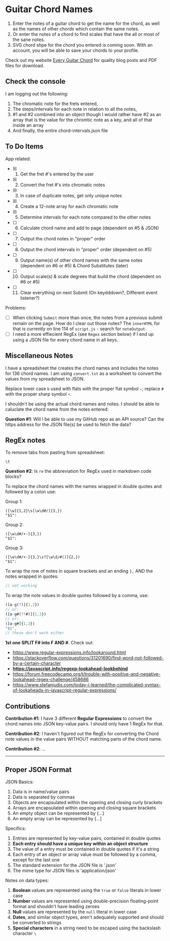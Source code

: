 # Guitar Chord Names

1. Enter the notes of a guitar chord to get the name for the chord, as well as the names of other chords which contain the same notes.
1. Or enter the notes of a chord to find scales that have the all or most of the sane notes.
1. SVG chord shpe for the chord you entered is coming soon. With an account, you will be able to save your chords to your profile.

Check out my website [Every Guitar Chord](https://everyguitarchord.com/ 'Every Guitar Chord website') for quality blog posts and PDF files for download.

## Check the console

I am logging out the following:
1. The chromatic note for the frets entered, 
1. The steps/intervals for each note in relation to all the notes, 
1. #1 and #2 combined into an object though I would rather have #2 as an array that is the value for the chromtic note as a key, and all of that inside an array 
1. And finally, the entire chord-intervals.json file 

## To Do Items

App related:
- [x] 1. Get the fret #'s entered by the user
- [x] 2. Convert the fret #'s into chromatic notes
- [x] 3. In case of duplicate notes, get only unique notes
- [x] 4. Create a 12-note array for each chromatic note 
- [x] 5. Determine intervals for each note compared to the other notes
- [ ] 6. Calculate chord name and add to page (dependent on #5 & JSON)
- [ ] 7. Output the chord notes in "proper" order
- [ ] 8. Output the chord intervals in "proper" order (dependent on #5)
- [ ] 9. Output name(s) of other chord names with the same notes (dependent on #6 or #5) & Chord Substitutes (later)
- [ ] 10. Output scale(s) & scale degrees that build the chord (dependent on #6 or #5)
- [ ] 11. Clear everything on next Submit (On keydddown?, Different event listener?) 

Problems:
- [ ] When clicking `Submit` more than once, the notes from a previous submit remain on the page. How do I clear out those notes? The `innerHTML` for that is currently on line 114 of `script.js` - search for `noteOutput`.
- [ ] I need a more effiecient RegEx (see `Regex` section below) if I end up using a JSON file for every chord name in all keys.

## Miscellaneous Notes

I have a spreadsheet the creates the chord names and includes the notes for 136 chord names. I am using `convert.txt` as a worksheet to convert the values from my spreadsheet to JSON. 

Replace lower case `b` used with flats with the proper flat symbol `♭`; replace `#` with the proper sharp symbol `♯`.

I shouldn't be using the actual chord names and notes. I should be able to caluclate the chord name from the notes entered: 

**Question #1**: Will I be able to use my GitHub repo as an API source? Can the https address for the JSON file(s) be used to fetch the data?

## RegEx notes

To remove tabs from pasting from spreadsheet:
```
\t
```
**Question #2**: Is `re` the abbreviation for RegEx used in markdown code blocks? 

To replace the chord names with the names wrapped in double quotes and followed by a colon use:

Group 1:
```re
([\w]{1,2}\s[\w\d#/]{3,})
"$1":
```

Group 2:
```re
([\w\d#/+-]{3,})
"$1":
```

Group 3:
```re
([\w\d#/+-]{3,}\s?[\w\d/#()]{2,})
"$1":
```

To wrap the row of notes in square brackets and an ending `},` AND the notes wrapped in quotes:
```js 
// not working
```

To wrap the note values in double quotes followed by a comma, use:
```js 
([a-g(?)]{1,2})
// or:
([a-g#(?!#)]{1,2})
// or: 
([a-g#]{1,2})
"$1", 
// these don't work either
```

**1st one SPLIT F# into F AND #**. Check out:
- https://www.regular-expressions.info/lookaround.html
- https://stackoverflow.com/questions/31201690/find-word-not-followed-by-a-certain-character 
- **https://javascript.info/regexp-lookahead-lookbehind**
- https://forum.freecodecamp.org/t/trouble-with-positive-and-negative-lookahead-regex-challenge/458686 
- https://www.stefanjudis.com/today-i-learned/the-complicated-syntax-of-lookaheads-in-javascript-regular-expressions/ 

## Contributions

**Contribution #1**: I have 3 different **Regular Expressions** to convert the chord names into JSON key-value pairs. I should only have 1 RegEx for that.

**Contribution #2**: I haven't figured out the RegEx for converting the Chord note values in the value pairs WITHOUT matching parts of the chord name.

**Contribution #2**: ...

- - - 

## Proper JSON Format

JSON Basics:
1. Data is in name/value pairs
1. Data is separated by commas
1. Objects are encapsulated within the opening and closing curly brackets
1. Arrays are encapsulated within opening and closing square brackets
1. An empty object can be represented by {...}
1. An empty array can be represented by [...]

Specifics:
1. Entries are represented by key-value pairs, contained in double quotes
1. **Each entry should have a unique key within an object structure**
1. The value of a entry must be contained in double quotes if it's a string
1. Each entry of an object or array value must be followed by a comma, except for the last one
1. The standard extension for the JSON file is '.json'
1. The mime type for JSON files is 'application/json'

Notes on data types:
1. **Boolean** values are represented using the `true` or `false` literals in lower case
1. **Number** values are represented using double-precision floating-point format and shouldn't have leading zeroes
1. **Null** values are represented by the `null` literal in lower case
1. **Dates**, and similar object types, aren't adequately supported and should be converted to strings
1. **Special characters** in a string need to be escaped using the backslash character `\`

